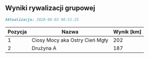 ## Wyniki rywalizacji grupowej

```markdown
Aktualizacja: 2020-06-03 06:51:25
```

Pozycja | Nazwa | Wynik [km] |
------------ | -------------  | -------------
 1 |Ciosy Mocy aka Ostry Cień Mgły | 202 
 2 |Drużyna A | 187